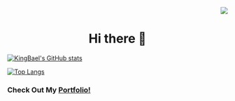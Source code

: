 <div align="right">

![](https://komarev.com/ghpvc/?username=KingBael09&label=Total+Views&style=for-the-badge&color=brightgreen)

</div>

<h1 align="center">Hi there 👋</h1>

[![KingBael's GitHub stats](https://github-readme-stats.vercel.app/api?username=KingBael09&show_icons=true&theme=transparent&text_color=fff&hide_border=true&include_all_commits=true)](https://github.com/KingBael09?tab=repositories)

[![Top Langs](https://github-readme-stats.vercel.app/api/top-langs/?username=KingBael09&layout=compact&theme=transparent&text_color=fff&hide_border=true)](https://github.com/KingBael09?tab=repositories)
  
<!-- ![](https://komarev.com/ghpvc/?username=KingBael09&label=Total+Views&style=for-the-badge&color=brightgreen) -->
  
### Check Out My [Portfolio!](https://jayesh-singh.vercel.app/)
